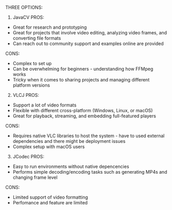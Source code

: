 THREE OPTIONS:

1. JavaCV 
PROS: 
- Great for research and prototyping
- Great for projects that involve video editing, analyzing video frames, and converting file formats
- Can reach out to community support and examples online are provided

CONS:
- Complex to set up
- Can be overwhelming for beginners - understanding how FFMpeg works
- Tricky when it comes to sharing projects and managing different platform versions

2. VLCJ
PROS:
- Support a lot of video formats
- Flexible with different cross-platform (Windows, Linux, or macOS)
- Great for playback, streaming, and embedding full-featured players

CONS:
- Requires native VLC libraries to host the system - have to used external dependencies and there might be deployment issues
- Complex setup with macOS users

3. JCodec
PROS:
- Easy to run environments without native depencencies
- Performs simple decoding/encoding tasks such as generating MP4s and changing frame level

CONS:
- Limited support of video formatting
- Perfomance and feature are limited
